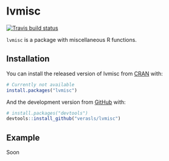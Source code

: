 
<!-- README.md is generated from README.Rmd. Please edit that file -->

# lvmisc

<!-- badges: start -->

[![Travis build
status](https://travis-ci.com/verasls/lvmisc.svg?branch=master)](https://travis-ci.com/verasls/lvmisc)
<!-- badges: end -->

`lvmisc` is a package with miscellaneous R functions.

## Installation

You can install the released version of lvmisc from
[CRAN](https://CRAN.R-project.org) with:

``` r
# Currently not available
install.packages("lvmisc")
```

And the development version from [GitHub](https://github.com/) with:

``` r
# install.packages("devtools")
devtools::install_github("verasls/lvmisc")
```

## Example

Soon
